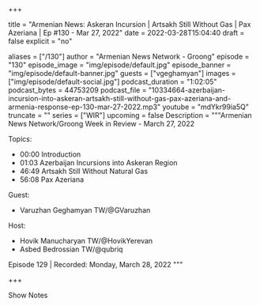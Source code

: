 
+++

title = "Armenian News: Askeran Incursion | Artsakh Still Without Gas | Pax Azeriana | Ep #130 - Mar 27, 2022"
date = 2022-03-28T15:04:40
draft = false
explicit = "no"

aliases = ["/130"]
author = "Armenian News Network - Groong"
episode = "130"
episode_image = "img/episode/default.jpg"
episode_banner = "img/episode/default-banner.jpg"
guests = ["vgeghamyan"]
images = ["img/episode/default-social.jpg"]
podcast_duration = "1:02:05"
podcast_bytes = 44753209
podcast_file = "10334664-azerbaijan-incursion-into-askeran-artsakh-still-without-gas-pax-azeriana-and-armenia-response-ep-130-mar-27-2022.mp3"
youtube = "mdYkr99ia5Q"
truncate = ""
series = ["WIR"]
upcoming = false
Description = """Armenian News Network/Groong Week in Review - March 27, 2022

Topics:
  - 00:00 Introduction
  - 01:03 Azerbaijan Incursions into Askeran Region
  - 46:49 Artsakh Still Without Natural Gas
  - 56:08 Pax Azeriana

Guest:
  - Varuzhan Geghamyan TW/@GVaruzhan

Host:
  - Hovik Manucharyan TW/@HovikYerevan
  - Asbed Bedrossian TW/@qubriq

Episode 129 | Recorded: Monday, March 28, 2022
"""

+++

Show Notes

